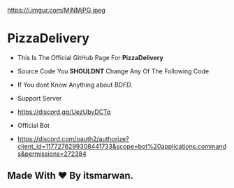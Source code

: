 https://i.imgur.com/MjNMjPG.jpeg
# PizzaDelivery
- This Is The Official GitHub Page For **PizzaDelivery**
- Source Code You **SHOULDNT** Change Any Of The Following Code
- If You dont Know Anything about *BDFD*.

- Support Server
- https://discord.gg/UezUbyDCTq

- Official Bot
- https://discord.com/oauth2/authorize?client_id=1177276299308441733&scope=bot%20applications.commands&permissions=272384

## Made With ❤️ By itsmarwan.
